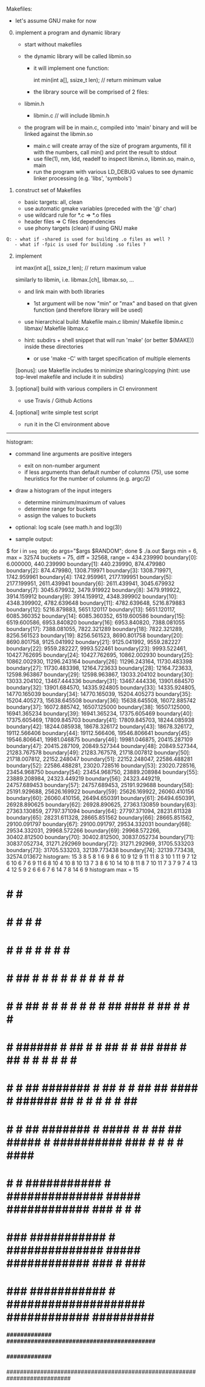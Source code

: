 
Makefiles:
  - let's assume GNU make for now

  0) implement a program and dynamic library
     - start without makefiles
     - the dynamic library will be called libmin.so
       - it will implement one function:

         int min(int a[], ssize_t len); // return minimum value

       - the library source will be comprised of 2 files:
 	 - libmin.h
         - libmin.c // will include libmin.h

     - the program will be in main.c, compiled into 'main' binary
       and will be linked against the libmin.so
       - main.c will create array of the size of program arguments,
         fill it with the numbers, call min() and print the result to stdout
       - use file(1), nm, ldd, readelf to inspect libmin.o, libmin.so, main.o,
	 main
       - run the program with various LD_DEBUG values to see dynamic linker
         processing (e.g. 'libs', 'symbols')

  1) construct set of Makefiles
     - basic targets: all, clean
     - use automatic gmake variables (preceded with the '@' char)
     - use wildcard rule for *.c => *.o files
     - header files => C files dependencies
     - use phony targets (clean) if using GNU make

    Q: - what if -shared is used for building .o files as well ?
       - what if -fpic is used for building .so files ?

  2) implement

        int max(int a[], ssize_t len); // return maximum value

     similarly to libmin, i.e. libmax.[ch], libmax.so, ...

     - and link main with both libraries
       - 1st argument will be now "min" or "max" and based on that
         given function (and therefore library will be used)

     - use hierarchical build:
       Makefile
       main.c
       libmin/
         Makefile
	 libmin.c
       libmax/
         Makefile
	 libmax.c

     - hint: subdirs + shell snippet that will run 'make' (or better $(MAKE))
             inside these directories
	     - or use 'make -C' with target specification of multiple elements

     [bonus]: use Makefile includes to minimize sharing/copying
              (hint: use top-level makefile and include it in subdirs)

  3) [optional] build with various compilers in CI environment
     - use Travis / Github Actions

  4) [optional] write simple test script
     - run it in the CI environment above

------------------------------------------------------------------------------

histogram:
  - command line arguments are positive integers
    - exit on non-number argument
    - if less arguments than default number of columns (75), use some heuristics
      for the number of columns (e.g. argc/2)
  - draw a histogram of the input integers
    - determine minimum/maximum of values
    - determine range for buckets
    - assign the values to buckets
  - optional: log scale (see math.h and log(3))

- sample output:

$ for i in `seq 100`; do args="$args $RANDOM"; done
$ ./a.out $args
min = 6, max = 32574
buckets = 75, diff = 32568, range = 434.239990
boundary[0]: 6.000000, 440.239990
boundary[1]: 440.239990, 874.479980
boundary[2]: 874.479980, 1308.719971
boundary[3]: 1308.719971, 1742.959961
boundary[4]: 1742.959961, 2177.199951
boundary[5]: 2177.199951, 2611.439941
boundary[6]: 2611.439941, 3045.679932
boundary[7]: 3045.679932, 3479.919922
boundary[8]: 3479.919922, 3914.159912
boundary[9]: 3914.159912, 4348.399902
boundary[10]: 4348.399902, 4782.639648
boundary[11]: 4782.639648, 5216.879883
boundary[12]: 5216.879883, 5651.120117
boundary[13]: 5651.120117, 6085.360352
boundary[14]: 6085.360352, 6519.600586
boundary[15]: 6519.600586, 6953.840820
boundary[16]: 6953.840820, 7388.081055
boundary[17]: 7388.081055, 7822.321289
boundary[18]: 7822.321289, 8256.561523
boundary[19]: 8256.561523, 8690.801758
boundary[20]: 8690.801758, 9125.041992
boundary[21]: 9125.041992, 9559.282227
boundary[22]: 9559.282227, 9993.522461
boundary[23]: 9993.522461, 10427.762695
boundary[24]: 10427.762695, 10862.002930
boundary[25]: 10862.002930, 11296.243164
boundary[26]: 11296.243164, 11730.483398
boundary[27]: 11730.483398, 12164.723633
boundary[28]: 12164.723633, 12598.963867
boundary[29]: 12598.963867, 13033.204102
boundary[30]: 13033.204102, 13467.444336
boundary[31]: 13467.444336, 13901.684570
boundary[32]: 13901.684570, 14335.924805
boundary[33]: 14335.924805, 14770.165039
boundary[34]: 14770.165039, 15204.405273
boundary[35]: 15204.405273, 15638.645508
boundary[36]: 15638.645508, 16072.885742
boundary[37]: 16072.885742, 16507.125000
boundary[38]: 16507.125000, 16941.365234
boundary[39]: 16941.365234, 17375.605469
boundary[40]: 17375.605469, 17809.845703
boundary[41]: 17809.845703, 18244.085938
boundary[42]: 18244.085938, 18678.326172
boundary[43]: 18678.326172, 19112.566406
boundary[44]: 19112.566406, 19546.806641
boundary[45]: 19546.806641, 19981.046875
boundary[46]: 19981.046875, 20415.287109
boundary[47]: 20415.287109, 20849.527344
boundary[48]: 20849.527344, 21283.767578
boundary[49]: 21283.767578, 21718.007812
boundary[50]: 21718.007812, 22152.248047
boundary[51]: 22152.248047, 22586.488281
boundary[52]: 22586.488281, 23020.728516
boundary[53]: 23020.728516, 23454.968750
boundary[54]: 23454.968750, 23889.208984
boundary[55]: 23889.208984, 24323.449219
boundary[56]: 24323.449219, 24757.689453
boundary[57]: 24757.689453, 25191.929688
boundary[58]: 25191.929688, 25626.169922
boundary[59]: 25626.169922, 26060.410156
boundary[60]: 26060.410156, 26494.650391
boundary[61]: 26494.650391, 26928.890625
boundary[62]: 26928.890625, 27363.130859
boundary[63]: 27363.130859, 27797.371094
boundary[64]: 27797.371094, 28231.611328
boundary[65]: 28231.611328, 28665.851562
boundary[66]: 28665.851562, 29100.091797
boundary[67]: 29100.091797, 29534.332031
boundary[68]: 29534.332031, 29968.572266
boundary[69]: 29968.572266, 30402.812500
boundary[70]: 30402.812500, 30837.052734
boundary[71]: 30837.052734, 31271.292969
boundary[72]: 31271.292969, 31705.533203
boundary[73]: 31705.533203, 32139.773438
boundary[74]: 32139.773438, 32574.013672
histogram: 15 3 8 5 8 1 6 9 8 6 10 9 12 9 11 11 8 3 10 1 11 9 7 12 6 10 6 7 6 9 11 6 8 10 4 10 8 10 13 7 3 8 6 10 14 10 8 11 8 7 10 11 7 3 7 9 7 4 13 4 12 5 9 2 6 6 6 7 6 14 7 8 14 6 9
histogram max = 15
#
#                                           #                        #  #
#                                     #     #             #          #  #
#           #          #              #     #             # #        #  #
#           # ##    #  #      #       #     #  #   #      # #        #  #
#         # # ##  # #  # #    #  # # ##    ### #  ##      # #        #  #
#      #  ######  # ## # #   ##  # # ##    ### #  ##   #  # # #      #  # #
# # #  ## ####### # ## # #   ## ## ####  # ###### ##   #  # # #      # ## #
# # #  ## ####### # #### # # ## ## ##### # ########## ### # # #    # #### #
# # # ########### # ############## ##### ############ ### # # # ###########
# ### ########### # ############## ##### ############ ### # ### ###########
# ### ########### # #################### ############ ######### ###########
##### ############# ########################################### ###########
##### ############# #######################################################
###########################################################################
